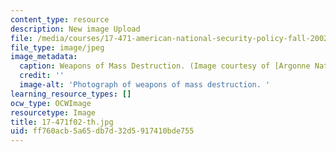 ```yaml
---
content_type: resource
description: New image Upload
file: /media/courses/17-471-american-national-security-policy-fall-2002/ff760acb5a65db7d32d5917410bde755_17-471f02-th.jpg
file_type: image/jpeg
image_metadata:
  caption: Weapons of Mass Destruction. (Image courtesy of [Argonne National Laboratory](http://www.anl.gov/).)
  credit: ''
  image-alt: 'Photograph of weapons of mass destruction. '
learning_resource_types: []
ocw_type: OCWImage
resourcetype: Image
title: 17-471f02-th.jpg
uid: ff760acb-5a65-db7d-32d5-917410bde755
---
```

